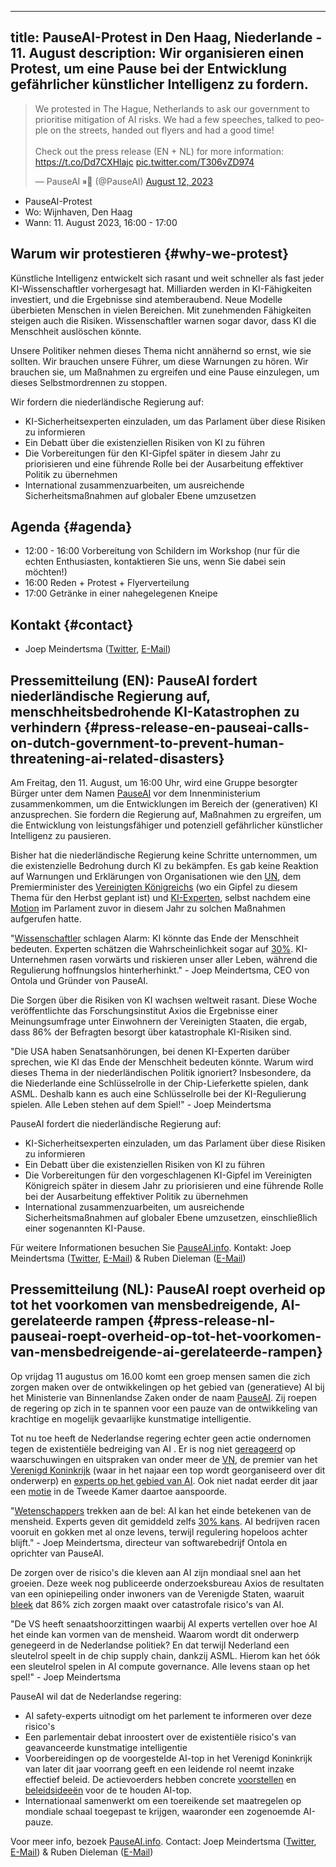 

---
title: PauseAI-Protest in Den Haag, Niederlande - 11. August
description: Wir organisieren einen Protest, um eine Pause bei der Entwicklung gefährlicher künstlicher Intelligenz zu fordern.
---

<script>
    import WidgetConsent from '$lib/components/widget-consent/WidgetConsent.svelte'
</script>

<WidgetConsent>
<div>
<blockquote class="twitter-tweet"><p lang="en" dir="ltr">We protested in The Hague, Netherlands to ask our government to prioritise mitigation of AI risks. We had a few speeches, talked to people on the streets, handed out flyers and had a good time!<br><br>Check out the press release (EN + NL) for more information: <a href="https://t.co/Dd7CXHlajc">https://t.co/Dd7CXHlajc</a> <a href="https://t.co/T306vZD974">pic.twitter.com/T306vZD974</a></p>&mdash; PauseAI ⏸🤖 (@PauseAI) <a href="https://twitter.com/PauseAI/status/1690290512643719168?ref_src=twsrc%5Etfw">August 12, 2023</a></blockquote> <script async src="https://platform.twitter.com/widgets.js" charset="utf-8"></script>
</div>
</WidgetConsent>

- PauseAI-Protest
- Wo: Wijnhaven, Den Haag
- Wann: 11. August 2023, 16:00 - 17:00

## Warum wir protestieren {#why-we-protest}

Künstliche Intelligenz entwickelt sich rasant und weit schneller als fast jeder KI-Wissenschaftler vorhergesagt hat.
Milliarden werden in KI-Fähigkeiten investiert, und die Ergebnisse sind atemberaubend.
Neue Modelle überbieten Menschen in vielen Bereichen.
Mit zunehmenden Fähigkeiten steigen auch die Risiken.
Wissenschaftler warnen sogar davor, dass KI die Menschheit auslöschen könnte.

Unsere Politiker nehmen dieses Thema nicht annähernd so ernst, wie sie sollten.
Wir brauchen unsere Führer, um diese Warnungen zu hören.
Wir brauchen sie, um Maßnahmen zu ergreifen und eine Pause einzulegen, um dieses Selbstmordrennen zu stoppen.

Wir fordern die niederländische Regierung auf:

- KI-Sicherheitsexperten einzuladen, um das Parlament über diese Risiken zu informieren
- Ein Debatt über die existenziellen Risiken von KI zu führen
- Die Vorbereitungen für den KI-Gipfel später in diesem Jahr zu priorisieren und eine führende Rolle bei der Ausarbeitung effektiver Politik zu übernehmen
- International zusammenzuarbeiten, um ausreichende Sicherheitsmaßnahmen auf globaler Ebene umzusetzen

## Agenda {#agenda}

- 12:00 - 16:00 Vorbereitung von Schildern im Workshop (nur für die echten Enthusiasten, kontaktieren Sie uns, wenn Sie dabei sein möchten!)
- 16:00 Reden + Protest + Flyerverteilung
- 17:00 Getränke in einer nahegelegenen Kneipe

## Kontakt {#contact}

- Joep Meindertsma ([Twitter](https://twitter.com/joepmeindertsma), [E-Mail](mailto:joep@ontola.io))

## Pressemitteilung (EN): PauseAI fordert niederländische Regierung auf, menschheitsbedrohende KI-Katastrophen zu verhindern {#press-release-en-pauseai-calls-on-dutch-government-to-prevent-human-threatening-ai-related-disasters}

Am Freitag, den 11. August, um 16:00 Uhr, wird eine Gruppe besorgter Bürger unter dem Namen [PauseAI](http://pauseai.info) vor dem Innenministerium zusammenkommen, um die Entwicklungen im Bereich der (generativen) KI anzusprechen. Sie fordern die Regierung auf, Maßnahmen zu ergreifen, um die Entwicklung von leistungsfähiger und potenziell gefährlicher künstlicher Intelligenz zu pausieren.

Bisher hat die niederländische Regierung keine Schritte unternommen, um die existenzielle Bedrohung durch KI zu bekämpfen. Es gab keine Reaktion auf Warnungen und Erklärungen von Organisationen wie den [UN](https://www.linkedin.com/feed/update/urn:li:activity:7075767810336923648), dem Premierminister des [Vereinigten Königreichs](https://www.theguardian.com/technology/2023/may/25/no-10-acknowledges-existential-risk-ai-first-time-rishi-sunak?) (wo ein Gipfel zu diesem Thema für den Herbst geplant ist) und [KI-Experten](https://nos.nl/op3/artikel/2012979-wetenschappers-waarschuwen-voor-kunstmatige-intelligentie), selbst nachdem eine [Motion](https://www.parlementairemonitor.nl/9353000/1/j9vvij5epmj1ey0/vm1rshv2ulz5) im Parlament zuvor in diesem Jahr zu solchen Maßnahmen aufgerufen hatte.

"[Wissenschaftler](https://www.safe.ai/statement-on-ai-risk) schlagen Alarm: KI könnte das Ende der Menschheit bedeuten. Experten schätzen die Wahrscheinlichkeit sogar auf [30%](https://forum.effectivealtruism.org/posts/8CM9vZ2nnQsWJNsHx/existential-risk-from-ai-survey-results). KI-Unternehmen rasen vorwärts und riskieren unser aller Leben, während die Regulierung hoffnungslos hinterherhinkt." - Joep Meindertsma, CEO von Ontola und Gründer von PauseAI.

Die Sorgen über die Risiken von KI wachsen weltweit rasant. Diese Woche veröffentlichte das Forschungsinstitut Axios die Ergebnisse einer Meinungsumfrage unter Einwohnern der Vereinigten Staaten, die ergab, dass 86% der Befragten besorgt über katastrophale KI-Risiken sind.

"Die USA haben Senatsanhörungen, bei denen KI-Experten darüber sprechen, wie KI das Ende der Menschheit bedeuten könnte. Warum wird dieses Thema in der niederländischen Politik ignoriert? Insbesondere, da die Niederlande eine Schlüsselrolle in der Chip-Lieferkette spielen, dank ASML. Deshalb kann es auch eine Schlüsselrolle bei der KI-Regulierung spielen. Alle Leben stehen auf dem Spiel!" - Joep Meindertsma

PauseAI fordert die niederländische Regierung auf:

- KI-Sicherheitsexperten einzuladen, um das Parlament über diese Risiken zu informieren
- Ein Debatt über die existenziellen Risiken von KI zu führen
- Die Vorbereitungen für den vorgeschlagenen KI-Gipfel im Vereinigten Königreich später in diesem Jahr zu priorisieren und eine führende Rolle bei der Ausarbeitung effektiver Politik zu übernehmen
- International zusammenzuarbeiten, um ausreichende Sicherheitsmaßnahmen auf globaler Ebene umzusetzen, einschließlich einer sogenannten KI-Pause.

Für weitere Informationen besuchen Sie [PauseAI.info](http://pauseai.info). Kontakt: Joep Meindertsma ([Twitter](https://twitter.com/joepmeindertsma), [E-Mail](mailto:joep@ontola.io)) & Ruben Dieleman ([E-Mail](mailto:ruben@existentialriskobservatory.org))

## Pressemitteilung (NL): PauseAI roept overheid op tot het voorkomen van mensbedreigende, AI-gerelateerde rampen {#press-release-nl-pauseai-roept-overheid-op-tot-het-voorkomen-van-mensbedreigende-ai-gerelateerde-rampen}

Op vrijdag 11 augustus om 16.00 komt een groep mensen samen die zich zorgen maken over de ontwikkelingen op het gebied van (generatieve) AI bij het Ministerie van Binnenlandse Zaken onder de naam [PauseAI](http://pauseai.info). Zij roepen de regering op zich in te spannen voor een pauze van de ontwikkeling van krachtige en mogelijk gevaarlijke kunstmatige intelligentie.

Tot nu toe heeft de Nederlandse regering echter geen actie ondernomen tegen de existentiële bedreiging van AI . Er is nog niet [gereageerd](https://www.linkedin.com/feed/update/urn:li:activity:7075767810336923648) op waarschuwingen en uitspraken van onder meer de [VN](https://www.linkedin.com/feed/update/urn:li:activity:7075088560508284928), de premier van het [Verenigd Koninkrijk](https://www.theguardian.com/technology/2023/may/25/no-10-acknowledges-existential-risk-ai-first-time-rishi-sunak?) (waar in het najaar een top wordt georganiseerd over dit onderwerp) en [experts op het gebied van AI](https://nos.nl/op3/artikel/2012979-wetenschappers-waarschuwen-voor-kunstmatige-intelligentie). Ook niet nadat eerder dit jaar een [motie](https://www.parlementairemonitor.nl/9353000/1/j9vvij5epmj1ey0/vm1rshv2ulz5) in de Tweede Kamer daartoe aanspoorde.

"[Wetenschappers](https://www.safe.ai/statement-on-ai-risk) trekken aan de bel: AI kan het einde betekenen van de mensheid. Experts geven dit gemiddeld zelfs [30% kans](https://forum.effectivealtruism.org/posts/8CM9vZ2nnQsWJNsHx/existential-risk-from-ai-survey-results). AI bedrijven racen vooruit en gokken met al onze levens, terwijl regulering hopeloos achter blijft." - Joep Meindertsma, directeur van softwarebedrijf Ontola en oprichter van PauseAI.

De zorgen over de risico's die kleven aan AI zijn mondiaal snel aan het groeien. Deze week nog publiceerde onderzoeksbureau Axios de resultaten van een opiniepeiling onder inwoners van de Verenigde Staten, waaruit [bleek](https://www.axios.com/2023/08/09/ai-voters-trust-government-regulation) dat 86% zich zorgen maakt over catastrofale risico's van AI.

"De VS heeft senaatshoorzittingen waarbij AI experts vertellen over hoe AI het einde kan vormen van de mensheid. Waarom wordt dit onderwerp genegeerd in de Nederlandse politiek? En dat terwijl Nederland een sleutelrol speelt in de chip supply chain, dankzij ASML. Hierom kan het óók een sleutelrol spelen in AI compute governance. Alle levens staan op het spel!" - Joep Meindertsma

PauseAI wil dat de Nederlandse regering:

- AI safety-experts uitnodigt om het parlement te informeren over deze risico's
- Een parlementair debat inroostert over de existentiële risico's van geavanceerde kunstmatige intelligentie
- Voorbereidingen op de voorgestelde AI-top in het Verenigd Koninkrijk van later dit jaar voorrang geeft en een leidende rol neemt inzake effectief beleid. De actievoerders hebben concrete [voorstellen](https://pauseai.info/summit) en [beleidsideeën](https://pauseai.info/proposal) voor de te houden AI-top.
- Internationaal samenwerkt om een toereikende set maatregelen op mondiale schaal toegepast te krijgen, waaronder een zogenoemde AI-pauze.

Voor meer info, bezoek [PauseAI.info](http://pauseai.info). Contact: Joep Meindertsma ([Twitter](https://twitter.com/joepmeindertsma), [E-Mail](mailto:joep@ontola.io)) & Ruben Dieleman ([E-Mail](mailto:ruben@existentialriskobservatory.org))